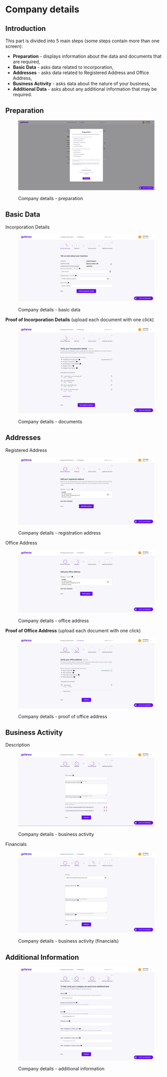 # Company details

## Introduction

This part is divided into 5 main steps (some steps contain more than one screen):

* **Preparation** - displays information about the data and documents that are required,
* **Basic Data** - asks data related to incorporation,
* **Addresses** - asks data related to Registered Address and Office Address,
* **Business Activity** - asks data about the nature of your business,
* **Additional Data** - asks about any additional information that may be required.

## **Preparation**

<figure><img src="../../.gitbook/assets/preparation.png" alt="Company details - preparation"><figcaption><p>Company details - preparation</p></figcaption></figure>

## **Basic Data**&#x20;

Incorporation Details

<figure><img src="../../.gitbook/assets/basic_data.png" alt="Company details - basic data"><figcaption><p>Company details - basic data</p></figcaption></figure>

**Proof of Incorporation Details** (upload each document with one click)

<figure><img src="../../.gitbook/assets/proof_of_incorp.png" alt="Company details - documents"><figcaption><p>Company details - documents</p></figcaption></figure>

## **Addresses**

Registered Address

<figure><img src="../../.gitbook/assets/reg_address.png" alt="Company details - registration address"><figcaption><p>Company details - registration address</p></figcaption></figure>

Office Address

<figure><img src="../../.gitbook/assets/office_addr.png" alt="Company details - office address"><figcaption><p>Company details - office address</p></figcaption></figure>

**Proof of Office Address** (upload each document with one click)

<figure><img src="../../.gitbook/assets/proof_of_office_addr.png" alt="Company details - proof of office address"><figcaption><p>Company details - proof of office address</p></figcaption></figure>

## **Business Activity**

Description

<figure><img src="../../.gitbook/assets/business_activity_general.png" alt="Company details - business activity"><figcaption><p>Company details - business activity</p></figcaption></figure>

Financials

<figure><img src="../../.gitbook/assets/business_activity_financials.png" alt="Company details - business activity (financials)"><figcaption><p>Company details - business activity (financials)</p></figcaption></figure>

## **Additional Information**

<figure><img src="../../.gitbook/assets/additional_info.png" alt="Company details - additional information"><figcaption><p>Company details - additional information</p></figcaption></figure>
